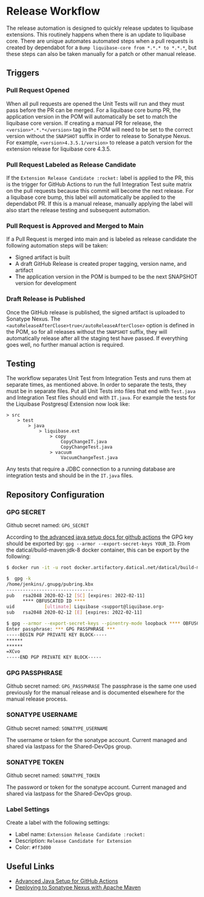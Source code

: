 # Release Workflow
The release automation is designed to quickly release updates to liquibase extensions. This routinely happens when there is an update to liquibase core. There are unique automates automated steps when a pull requests is created by dependabot for a `Bump liquibase-core from *.*.* to *.*.*`, but these steps can also be taken manually for a patch or other manual release.

## Triggers
### Pull Request Opened
When all pull requests are opened the Unit Tests will run and they must pass before the PR can be merged. For a liquibase core bump PR, the application version in the POM will automatically be set to match the liquibase core version. If creating a manual PR for release, the `<version>*.*.*</version>` tag in the POM will need to be set to the correct version without the `SNAPSHOT` suffix in order to release to Sonatype Nexus. For example, `<version>4.3.5.1/version>` to release a patch version for the extension release for liquibase core 4.3.5. 
### Pull Request Labeled as Release Candidate
If the `Extension Release Candidate :rocket:` label is applied to the PR, this is the trigger for GitHub Actions to run the full Integration Test suite matrix on the pull requests because this commit will become the next release. For a liquibase core bump, this label will automatically be applied to the dependabot PR. If this is a manual release, manually applying the label will also start the release testing and subsequent automation.
### Pull Request is Approved and Merged to Main
If a Pull Request is merged into main and is labeled as release candidate the following automation steps will be taken:
*   Signed artifact is built
*   A draft GitHub Release is created proper tagging, version name, and artifact
*   The application version in the POM is bumped to be the next SNAPSHOT version for development
### Draft Release is Published
Once the GitHub release is published, the signed artifact is uploaded to Sonatype Nexus. The `<autoReleaseAfterClose>true</autoReleaseAfterClose>` option is defined in the POM, so for all releases without the `SNAPSHOT` suffix, they will automatically release after all the staging test have passed. If everything goes well, no further manual action is required. 

## Testing
The workflow separates Unit Test from Integration Tests and runs them at separate times, as mentioned above. In order to separate the tests, they must be in separate files. Put all Unit Tests into files that end with `Test.java` and Integration Test files should end with `IT.java`. For example the tests for the Liquibase Postgresql Extension now look like:
```
> src
    > test
        > java
            > liquibase.ext
                > copy
                    CopyChangeIT.java
                    CopyChangeTest.java
                > vacuum
                    VacuumChangeTest.java
```
Any tests that require a JDBC connection to a running database are integration tests and should be in the `IT.java` files.

## Repository Configuration
### GPG SECRET
Github secret named: `GPG_SECRET`

According to [the advanced java setup docs for github actions](https://github.com/actions/setup-java/blob/main/docs/advanced-usage.md#gpg) the GPG key should be exported by: `gpg --armor --export-secret-keys YOUR_ID`. From the datical/build-maven:jdk-8 docker container, this can be export by the following:
```bash
$ docker run -it -u root docker.artifactory.datical.net/datical/build-maven:jdk-8 bash

$  gpg -k
/home/jenkins/.gnupg/pubring.kbx
--------------------------------
pub   rsa2048 2020-02-12 [SC] [expires: 2022-02-11]
      **** OBFUSCATED ID ****
uid           [ultimate] Liquibase <support@liquibase.org>
sub   rsa2048 2020-02-12 [E] [expires: 2022-02-11]

$ gpg --armor --export-secret-keys --pinentry-mode loopback **** OBFUSCATED ID ****
Enter passphrase: *** GPG PASSPHRASE ***
-----BEGIN PGP PRIVATE KEY BLOCK-----
******
******
=XCvo
-----END PGP PRIVATE KEY BLOCK-----
```

### GPG PASSPHRASE
Github secret named: `GPG_PASSPHRASE`
The passphrase is the same one used previously for the manual release and is documented elsewhere for the manual release process.

### SONATYPE USERNAME
Github secret named: `SONATYPE_USERNAME`

The username or token for the sonatype account. Current managed and shared via lastpass for the Shared-DevOps group. 

### SONATYPE TOKEN
Github secret named: `SONATYPE_TOKEN`

The password or token for the sonatype account. Current managed and shared via lastpass for the Shared-DevOps group.

### Label Settings
Create a label with the following settings:
* Label name: `Extension Release Candidate :rocket:`
* Description: `Release Candidate for Extension`
* Color: `#ff3d00`

## Useful Links
*   [Advanced Java Setup for GitHub Actions](https://github.com/actions/setup-java/blob/main/docs/advanced-usage.md#gpg)
*   [Deploying to Sonatype Nexus with Apache Maven](https://central.sonatype.org/publish/publish-maven/)
